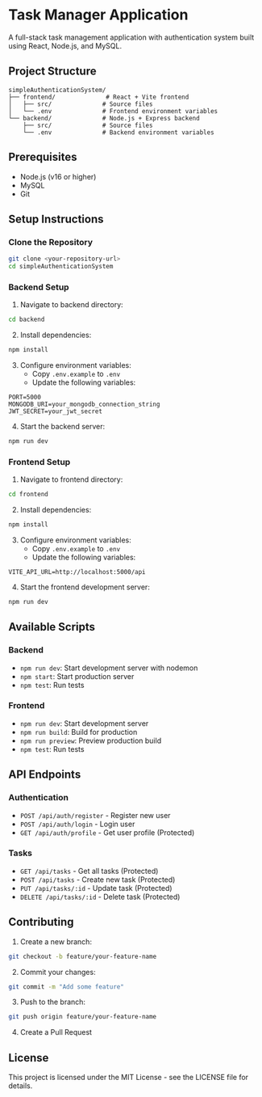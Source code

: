 # Task Manager Application

A full-stack task management application with authentication system built using React, Node.js, and MySQL.

## Project Structure

```
simpleAuthenticationSystem/
├── frontend/              # React + Vite frontend
│   ├── src/              # Source files
│   └── .env              # Frontend environment variables
└── backend/              # Node.js + Express backend
    ├── src/              # Source files
    └── .env              # Backend environment variables
```

## Prerequisites

- Node.js (v16 or higher)
- MySQL
- Git

## Setup Instructions

### Clone the Repository

```bash
git clone <your-repository-url>
cd simpleAuthenticationSystem
```

### Backend Setup

1. Navigate to backend directory:
```bash
cd backend
```

2. Install dependencies:
```bash
npm install
```

3. Configure environment variables:
   - Copy `.env.example` to `.env`
   - Update the following variables:
```env
PORT=5000
MONGODB_URI=your_mongodb_connection_string
JWT_SECRET=your_jwt_secret
```

4. Start the backend server:
```bash
npm run dev
```

### Frontend Setup

1. Navigate to frontend directory:
```bash
cd frontend
```

2. Install dependencies:
```bash
npm install
```

3. Configure environment variables:
   - Copy `.env.example` to `.env`
   - Update the following variables:
```env
VITE_API_URL=http://localhost:5000/api
```

4. Start the frontend development server:
```bash
npm run dev
```

## Available Scripts

### Backend

- `npm run dev`: Start development server with nodemon
- `npm start`: Start production server
- `npm test`: Run tests

### Frontend

- `npm run dev`: Start development server
- `npm run build`: Build for production
- `npm run preview`: Preview production build
- `npm test`: Run tests

## API Endpoints

### Authentication
- `POST /api/auth/register` - Register new user
- `POST /api/auth/login` - Login user
- `GET /api/auth/profile` - Get user profile (Protected)

### Tasks
- `GET /api/tasks` - Get all tasks (Protected)
- `POST /api/tasks` - Create new task (Protected)
- `PUT /api/tasks/:id` - Update task (Protected)
- `DELETE /api/tasks/:id` - Delete task (Protected)

## Contributing

1. Create a new branch:
```bash
git checkout -b feature/your-feature-name
```

2. Commit your changes:
```bash
git commit -m "Add some feature"
```

3. Push to the branch:
```bash
git push origin feature/your-feature-name
```

4. Create a Pull Request

## License

This project is licensed under the MIT License - see the LICENSE file for details.